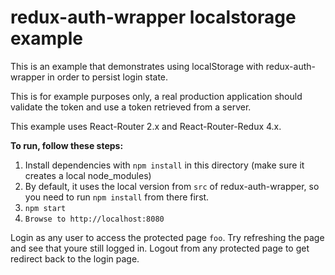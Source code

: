 redux-auth-wrapper localstorage example
=================================

This is an example that demonstrates using localStorage with
redux-auth-wrapper in order to persist login state.

This is for example purposes only, a real production application 
should validate the token and use a token retrieved from a server.

This example uses React-Router 2.x and React-Router-Redux 4.x.

**To run, follow these steps:**

1. Install dependencies with `npm install` in this directory (make sure it creates a local node_modules)
2. By default, it uses the local version from `src` of redux-auth-wrapper, so you need to run `npm install` from there first.
3. `npm start`
4. `Browse to http://localhost:8080`

Login as any user to access the protected page `foo`.
Try refreshing the page and see that youre still logged in.
Logout from any protected page to get redirect back to the login page.
